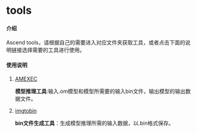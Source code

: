 # tools

#### 介绍

Ascend tools，请根据自己的需要进入对应文件夹获取工具，或者点击下面的说明链接选择需要的工具进行使用。

#### 使用说明

1.  [AMEXEC](https://gitee.com/ascend/tools/tree/master/AMEXEC)

    **模型推理工具**:输入.om模型和模型所需要的输入bin文件，输出模型的输出数据文件。

2.  [imgtobin](https://gitee.com/ascend/tools/tree/master/imgtobin)

    **bin文件生成工具**：生成模型推理所需的输入数据，以.bin格式保存。

